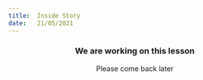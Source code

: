 ```yaml
---
title:  Inside Story
date:   21/05/2021
---
```


### <center>We are working on this lesson</center>
<center>Please come back later</center>